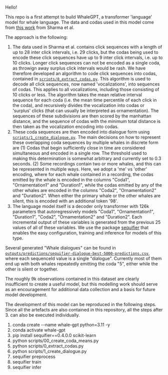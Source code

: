 Hello!

This repo is a first attempt to build WhaleGPT, a transformer 'language' model for whale language. The data and codas used in this model come from [this work](https://github.com/pratyushasharma/sw-combinatoriality) from Sharma et al.

The approach is the following:

1. The data used in Sharma et al. contains click sequences with a length of up to 28 inter click intervals, i.e. 29 clicks, but the codas being used to encode these click sequences have up to 9 inter click intervals, i.e. up to 10 clicks. Longer click sequences can not be encoded as a single coda, as throwign away surplus click intervals would be rash. We have therefore developed an algorithm to code click sequences into codas, contained in [`scripts/0_extract_codas.py`](scripts/0_extract_codas.py`). This algorithm is used to decode all click sequences, now named 'vocalizations', into sequences of codas. This applies to all vocalizations, including those consisting of 10 clicks or less. The algorithm takes the mean relative interval sequence for each coda (i.e. the mean time percentile of each click in the coda), and recursively divides the vocalization into codas or 'surplus' clicks (that can usually be interpreted as ornamentation). The sequences of these subdivisions are then scored by the manhattan distance, and the sequence of codas with the minimum total distance is then taken as the vocalization encoding into codas.
2. These coda sequences are then encoded into dialogue form using [`scripts/1_create_dialogue.py`](scripts/1_create_dialogue.py). The main decisions on how to represent these overlapping coda sequences by multiple whales in discrete form are (1) Codas that begin sufficiently close in time are considered simultaneous and encoded in a single row. The threshold used to making this determination is somewhat arbitrary and currently set to 0.3 seconds. (2) Some recordings contain two or more whales, and this can be represented in multiple ways. Here, we adopt a 'me' vs 'other' encoding, where for each whale contained in a recording, the codas emitted by the whale is encoded in the columns "Coda1", "Ornamentation1" and "Duration1", while the codas emitted by any of the other whales are encoded in the columns "Coda2", "Ornamentation2" and "Duration2". When either the primary whale or the other whales are silent, this is encoded with an additional token '98'.
3. The language model itself is a decoder only transformer with 126k parameters that autoregressively models "Coda1", "Ornamentation1", "Duration1", "Coda2", "Ornamentation2" and "Duration2". Each incremental output of these variables is generated from the previous 25 values of all of these variables. We use the package [sequifier](https://github.com/0xideas/sequifier) that enables the easy configuration, training and inference for models of this type.

Several generated "Whale dialogues" can be found in [`outputs/predictions/sequifier-dialogue-best-5000-predictions.csv`](outputs/predictions/sequifier-dialogue-best-5000-predictions.csv), where each sequenceId value is a single "dialogue". Currently most of them end up with both whales repeatedly emitting the coda "5", either while the other is silent or together. 

The roughly 9k observations contained in this dataset are clearly insufficient to create a useful model, but this modelling work should serve as an encouragement for additional data collection and a basis for future model development.

The development of this model can be reproduced in the following steps. Since all the artefacts are also contained in this repository, all the steps after 3. can also be executed individually.

1. conda create --name whale-gpt python=3.11 -y
2. conda activate whale-gpt
3. pip install sequifier==0.4.0.0 scikit-learn
4. python scripts/00_create_coda_means.py
5. python scripts/0_extract_codas.py
6. python scripts/1_create_dialogue.py
7. sequifier preprocess
8. sequifier train
9. sequifier infer